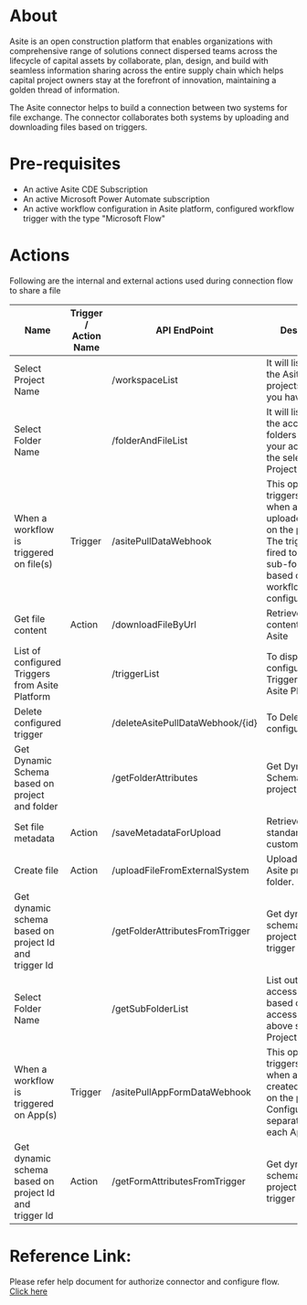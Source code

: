 # About

Asite is an open construction platform that enables organizations with comprehensive range of solutions connect dispersed teams across the lifecycle of capital assets by collaborate, plan, design, and build with seamless information sharing across the entire supply chain which helps capital project owners stay at the forefront of innovation, maintaining a golden thread of information.

The Asite connector helps to build a connection between two systems for file exchange. The connector collaborates both systems by uploading and downloading files based on triggers.

# Pre-requisites

- An active Asite CDE Subscription
- An active Microsoft Power Automate subscription
- An active workflow configuration in Asite platform, configured workflow trigger with the type "Microsoft Flow"

# Actions

Following are the internal and external actions used during connection flow to share a file

| **Name** | **Trigger / Action Name** | **API EndPoint** | **Description** | **Visibility** |
| -------- | ------------------------- | ---------------- | --------------- | -------------- |
| Select Project Name || /workspaceList | It will list out all the Asite's projects where you have access. | Internal |
| Select Folder Name || /folderAndFileList | It will list out all the accessible folders based on your access from the selected Project. | Internal |
| When a workflow is triggered on file(s) | Trigger | /asitePullDataWebhook | This operation triggers a flow when a file is uploaded/updated on the project. The trigger is fired to include sub-folders based on the workflow configuration. | Important |
| Get file content | Action | /downloadFileByUrl | Retrieves the file content from Asite | Important |
| List of configured Triggers from Asite Platform | | /triggerList | To display list of configured Triggers from Asite Platform | Internal |
| Delete configured trigger || /deleteAsitePullDataWebhook/{id} | To Delete configured trigger | Internal |
| Get Dynamic Schema based on project and folder | | /getFolderAttributes | Get Dynamic Schema based on project and folder | Internal |
| Set file metadata | Action | /saveMetadataForUpload | Retrieves standard and custom metadata | Important |
| Create file | Action | /uploadFileFromExternalSystem | Upload a file in Asite project folder. | Important |
| Get dynamic schema based on project Id and trigger Id || /getFolderAttributesFromTrigger | Get dynamic schema based on project Id and trigger Id | Internal |
| Select Folder Name || /getSubFolderList | List out all the accessible folders based on your access from the above selected Project. | Internal |
| When a workflow is triggered on App(s) | Trigger | /asitePullAppFormDataWebhook | This operation triggers a flow when a form is created/updated on the project. Configure separate flows for each App. | Important |
| Get dynamic schema based on project Id and trigger Id | Action | /getFormAttributesFromTrigger | Get dynamic schema based on project Id and trigger Id | Internal |

# Reference Link:

Please refer help document for authorize connector and configure flow. [Click here](https://adoddleqa2ak.asite.com/adoddle%20online%20help/Asite_Integration_via_Microsoft_Power_Automate.htm)